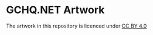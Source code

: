 # GCHQ.NET Artwork

The artwork in this repository is licenced under [CC BY 4.0](https://creativecommons.org/licenses/by/4.0/)
